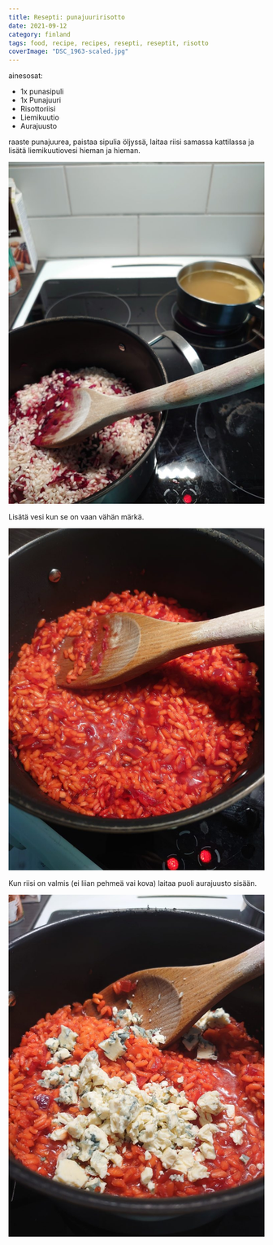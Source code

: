 ```yaml
---
title: Resepti: punajuuririsotto
date: 2021-09-12
category: finland
tags: food, recipe, recipes, resepti, reseptit, risotto
coverImage: "DSC_1963-scaled.jpg"
---
```


ainesosat:

- 1x punasipuli
- 1x Punajuuri
- Risottoriisi
- Liemikuutio
- Aurajuusto

raaste punajuurea, paistaa sipulia öljyssä, laitaa riisi samassa kattilassa ja lisätä liemikuutiovesi hieman ja hieman.

[![puna](images/DSC_1963-768x1024.jpg)](https://www.guldmyr.com/wp-content/uploads/DSC_1963-scaled.jpg)

Lisätä vesi kun se on vaan vähän märkä.

[![juu](images/DSC_1964-768x1024.jpg)](https://www.guldmyr.com/wp-content/uploads/DSC_1964-scaled.jpg)

Kun riisi on valmis (ei liian pehmeä vai kova) laitaa puoli aurajuusto sisään.

[![rea](images/DSC_1966-768x1024.jpg)](https://www.guldmyr.com/wp-content/uploads/DSC_1966-scaled.jpg)
